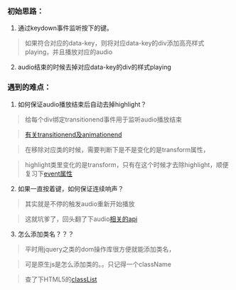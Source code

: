 ### 初始思路：
1. 通过keydown事件监听按下的键。
>如果符合对应的data-key，则将对应data-key的div添加高亮样式playing，并且播放对应的audio

2. audio结束的时候去掉对应data-key的div的样式playing

### 遇到的难点：
1. 如何保证audio播放结束后自动去掉highlight？
>给每个div绑定transitionend事件用于监听audio播放结束

>[有关transitionend及animationend](http://www.15yan.com/story/bYNqBSgbGKv/)

>在移除对应类的时候，需要判断下是不是变化的是transform属性，

>highlight类里变化的是transform，只有在这个时候才去除highlight，顺便复习下[event属性](http://www.cnblogs.com/coolicer/archive/2010/10/04/1842653.html)

2. 如果一直按着键，如何保证连续响声？
>其实就是不停的触发audio重新开始播放

>这就坑爹了，回头翻了下audio[相关的api](http://www.jianshu.com/p/816dfcd481dc)

3. 怎么添加类名？？？
>平时用jquery之类的dom操作库很方便就能添加类名，

>可是原生js是怎么添加类的。。只记得一个className

>查了下HTML5的[classList](http://www.zhangxinxu.com/wordpress/2013/07/domtokenlist-html5-dom-classlist-%E7%B1%BB%E5%90%8D/)